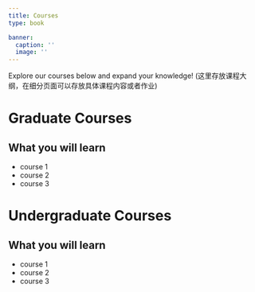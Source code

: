 ```yaml
---
title: Courses
type: book

banner:
  caption: ''
  image: ''
---
```


Explore our courses below and expand your knowledge!
(这里存放课程大纲，在细分页面可以存放具体课程内容或者作业)

# Graduate Courses
## What you will learn

- course 1
- course 2
- course 3


# Undergraduate Courses
## What you will learn

- course 1
- course 2
- course 3